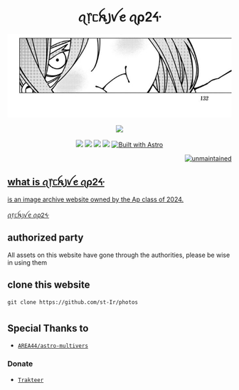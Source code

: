 <h1 align="center">ꪖ᥅ᥴꫝ꠸ꪜꫀ ꪖρᒿᔰ</h1>
<p align="center">
<img src="https://raw.githubusercontent.com/st-Ir/photos/main/public/134.jpg"/>
</p>
<p align="center">
<img href="" src=https://img.shields.io/badge/Author:ᴵʳ-00ED00?style=for-the-badge&logo=micro:bit&logoColor=white>
</p>
<p align="center">
  <img src=https://img.shields.io/badge/CSS3-1572B6?style=for-the-badge&logo=css3&logoColor=white >
  <img src=https://img.shields.io/badge/HTML5-E34F26?style=for-the-badge&logo=html5&logoColor=white>
 <img src=https://img.shields.io/badge/JavaScript-F7DF1E?style=for-the-badge&logo=javascript&logoColor=black>
  <img src=https://img.shields.io/badge/Vercel-000000?style=for-the-badge&logo=vercel&logoColor=white>
<a href="https://astro.build"><img src="https://astro.badg.es/v2/built-with-astro/small.svg" alt="Built with Astro" width="173" height="27"></a>
<p align="right">
<a href="#"><img title="unmaintained" src="https://img.shields.io/badge/unmaintained-YES-red.svg"</a>
</p>
  
## what is ꪖ᥅ᥴꫝ꠸ꪜꫀ ꪖρᒿᔰ

is an image archive website owned by the Ap class of 2024.</br></br>
<a href="https://archiveofap24.vercel.app/">
  ꪖ᥅ᥴꫝ꠸ꪜꫀ ꪖρᒿᔰ</a>
  
## authorized party
All assets on this website have gone through the authorities, please be wise in using them

## clone this website 
```
git clone https://github.com/st-Ir/photos
```

#
## Special Thanks to
* [`AREA44/astro-multivers`](https://github.com/AREA44/astro-multiverse)

  
### Donate
* [`Trakteer`](https://trakteer.id/byfe.Ir/tip?open=true)


